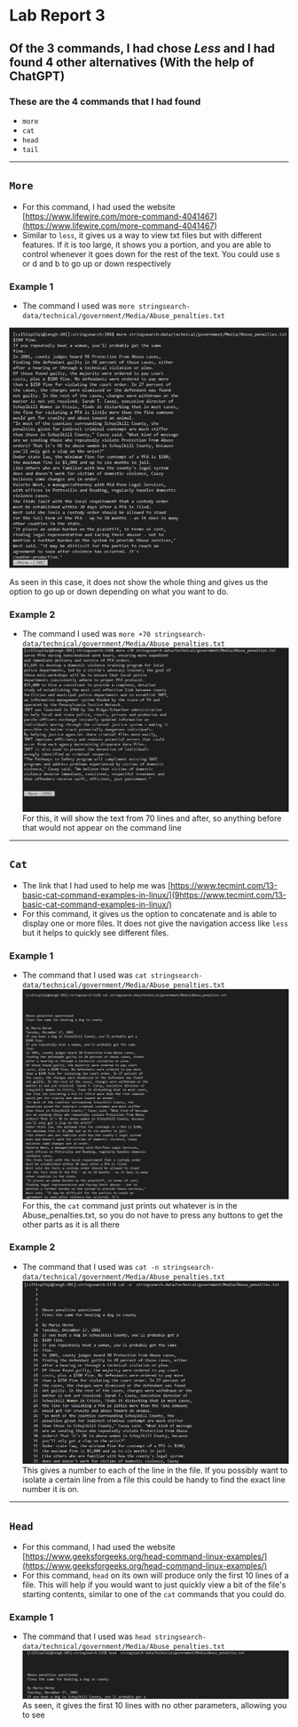 # Lab Report 3

## Of the 3 commands, I had chose ***Less*** and I had found 4 other alternatives (With the help of ChatGPT)

### These are the 4 commands that I had found

- `more`
- `cat`
- `head`
- `tail`

---
## `More`

- For this command, I had used the website [https://www.lifewire.com/more-command-4041467](https://www.lifewire.com/more-command-4041467)
- Similar to `less`, it gives us a way to view txt files but with different features. If it is too large, it shows you a portion, and you are able to control
whenever it goes down for the rest of the text. You could use s or d and b to go up or down respectively 

### **Example 1**

* The command I used was `more stringsearch-data/technical/government/Media/Abuse_penalties.txt`

![Image](Lab3More1.png)

As seen in this case, it does not show the whole thing and gives us the option to go up or down depending on what you want to do.

### **Example 2**

* The command I used was `more +70 stringsearch-data/technical/government/Media/Abuse_penalties.txt`
![Image](Lab3More2.png)
For this, it will show the text from 70 lines and after, so anything before that would not appear on the command line
---

## `Cat`
- The link that I had used to help me was [https://www.tecmint.com/13-basic-cat-command-examples-in-linux/](9https://www.tecmint.com/13-basic-cat-command-examples-in-linux/)
- For this command, it gives us the option to concatenate and is able to display one or more files. It does not give the navigation access like `less` but it helps to quickly see different files. 

### **Example 1**

* The command that I used was `cat stringsearch-data/technical/government/Media/Abuse_penalties.txt`
![Image](Lab3Cat1.png)
For this, the `cat` command just prints out whatever is in the Abuse_penalties.txt, so you do not have to press any buttons to get the other parts as it is all there

### **Example 2**

* The command that I used was `cat -n stringsearch-data/technical/government/Media/Abuse_penalties.txt`
![Image](Lab3Cat2.png)
This gives a number to each of the line in the file. If  you possibly want to isolate a certain line from a file this could be handy to find the exact line number it is on.
---
## `Head`

- For this command, I had used the website [https://www.geeksforgeeks.org/head-command-linux-examples/](https://www.geeksforgeeks.org/head-command-linux-examples/)
- For this command, `head` on its own will produce only the first 10 lines of a file. This will help if you would want to just quickly view a bit of the file's starting contents, similar to one of the `cat` commands that you could do.

### Example 1

* The command that I used was `head stringsearch-data/technical/government/Media/Abuse_penalties.txt`
![Image](Lab3Head1.png)
As seen, it gives the first 10 lines with no other parameters, allowing you to see 
